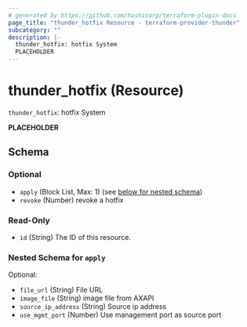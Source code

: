 ```yaml
---
# generated by https://github.com/hashicorp/terraform-plugin-docs
page_title: "thunder_hotfix Resource - terraform-provider-thunder"
subcategory: ""
description: |-
  thunder_hotfix: hotfix System
  PLACEHOLDER
---
```


# thunder_hotfix (Resource)

`thunder_hotfix`: hotfix System

__PLACEHOLDER__



<!-- schema generated by tfplugindocs -->
## Schema

### Optional

- `apply` (Block List, Max: 1) (see [below for nested schema](#nestedblock--apply))
- `revoke` (Number) revoke a hotfix

### Read-Only

- `id` (String) The ID of this resource.

<a id="nestedblock--apply"></a>
### Nested Schema for `apply`

Optional:

- `file_url` (String) File URL
- `image_file` (String) image file from AXAPI
- `source_ip_address` (String) Source ip address
- `use_mgmt_port` (Number) Use management port as source port


